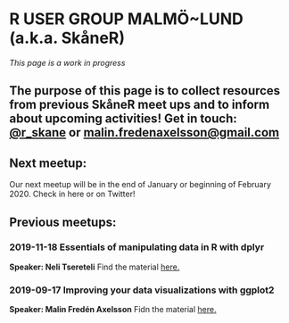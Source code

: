 # R USER GROUP MALMÖ~LUND (a.k.a. SkåneR)
*This page is a work in progress*

## The purpose of this page is to collect resources from previous SkåneR meet ups and to inform about upcoming activities! Get in touch: [@r_skane](https://twitter.com/r_skane) or malin.fredenaxelsson@gmail.com


## Next meetup:
Our next meetup will be in the end of January or beginning of February 2020. Check in here or on Twitter!

## Previous meetups:

### 2019-11-18 Essentials of manipulating data in R with dplyr 
**Speaker: Neli Tsereteli**
Find the material [here.](https://tsen19.github.io/foocafe-dplyr/foo-cafe-dplyr.html#44_mutate)

### 2019-09-17 Improving your data visualizations with ggplot2
**Speaker: Malin Fredén Axelsson**
Fidn the material [here.](https://github.com/malinfax/dataviz-with-ggplot2)
